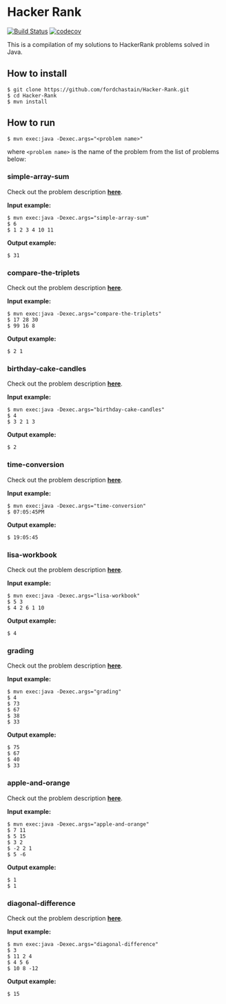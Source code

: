 # Hacker Rank 

[![Build Status](https://www.travis-ci.com/fordchastain/Hacker-Rank.svg?branch=main)](https://www.travis-ci.com/fordchastain/Hacker-Rank/)
[![codecov](https://codecov.io/gh/fordchastain/Hacker-Rank/branch/main/graphs/badge.svg)](https://codecov.io/gh/fordchastain/Hacker-Rank/)

This is a compilation of my solutions to HackerRank problems solved in Java.

## How to install

```
$ git clone https://github.com/fordchastain/Hacker-Rank.git
$ cd Hacker-Rank
$ mvn install
```

## How to run

```
$ mvn exec:java -Dexec.args="<problem name>"
```

where `<problem name>` is the name of the problem from the list of problems below:

### simple-array-sum

Check out the problem description **[here](https://www.hackerrank.com/challenges/simple-array-sum/problem)**.

**Input example:**
```
$ mvn exec:java -Dexec.args="simple-array-sum"
$ 6
$ 1 2 3 4 10 11
```

**Output example:**
```
$ 31
```

### compare-the-triplets

Check out the problem description **[here](https://www.hackerrank.com/challenges/compare-the-triplets/problem)**.

**Input example:**
```
$ mvn exec:java -Dexec.args="compare-the-triplets"
$ 17 28 30
$ 99 16 8
```

**Output example:**
```
$ 2 1
```

### birthday-cake-candles

Check out the problem description **[here](https://www.hackerrank.com/challenges/birthday-cake-candles/problem)**.

**Input example:**
```
$ mvn exec:java -Dexec.args="birthday-cake-candles"
$ 4
$ 3 2 1 3
```

**Output example:**
```
$ 2
```

### time-conversion

Check out the problem description **[here](https://www.hackerrank.com/challenges/time-conversion/problem)**.

**Input example:**
```
$ mvn exec:java -Dexec.args="time-conversion"
$ 07:05:45PM
```

**Output example:**
```
$ 19:05:45
```

### lisa-workbook

Check out the problem description **[here](https://www.hackerrank.com/challenges/lisa-workbook/problem)**.

**Input example:**
```
$ mvn exec:java -Dexec.args="lisa-workbook"
$ 5 3
$ 4 2 6 1 10
```

**Output example:**
```
$ 4
```

### grading

Check out the problem description **[here](https://www.hackerrank.com/challenges/grading/problem)**.

**Input example:**
```
$ mvn exec:java -Dexec.args="grading"
$ 4
$ 73
$ 67
$ 38
$ 33
```

**Output example:**
```
$ 75
$ 67
$ 40
$ 33
```

### apple-and-orange

Check out the problem description **[here](https://www.hackerrank.com/challenges/apple-and-orange/problem)**.

**Input example:**
```
$ mvn exec:java -Dexec.args="apple-and-orange"
$ 7 11
$ 5 15
$ 3 2
$ -2 2 1
$ 5 -6
```

**Output example:**
```
$ 1
$ 1
```

### diagonal-difference

Check out the problem description **[here](https://www.hackerrank.com/challenges/diagonal-difference/problem)**.

**Input example:**
```
$ mvn exec:java -Dexec.args="diagonal-difference"
$ 3
$ 11 2 4
$ 4 5 6
$ 10 8 -12
```

**Output example:**
```
$ 15
```